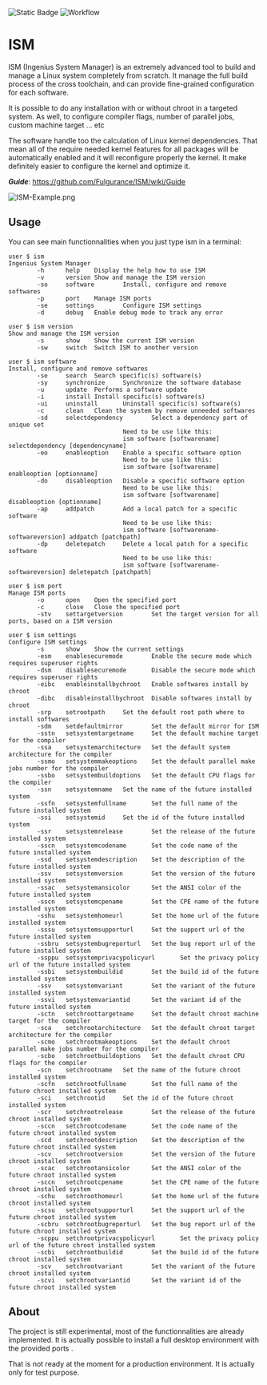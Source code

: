 ![Static Badge](https://img.shields.io/badge/License-GPL_3.0-blue)
![Workflow](https://github.com/fulgurance/ism/actions/workflows/crystal.yml/badge.svg?branch=master?event=push)

# ISM

ISM (Ingenius System Manager) is an extremely advanced tool to build and manage a Linux system completely from scratch.
It manage the full build process of the cross toolchain, and can provide fine-grained configuration for each software.

It is possible to do any installation with or without chroot in a targeted system. As well, to configure compiler flags, number of parallel jobs, custom machine target ... etc

The software handle too the calculation of Linux kernel dependencies. That mean all of the require needed kernel features for all packages will be automatically enabled and it will reconfigure properly the kernel. It make definitely easier to configure the kernel and optimize it.

***Guide***: https://github.com/Fulgurance/ISM/wiki/Guide

![ISM-Example.png](https://www.zupimages.net/up/24/20/2mn6.png)

## Usage

You can see main functionnalities when you just type ism in a terminal:
```
user $ ism
Ingenius System Manager
        -h      help    Display the help how to use ISM
        -v      version Show and manage the ISM version
        -so     software        Install, configure and remove softwares
        -p      port    Manage ISM ports
        -se     settings        Configure ISM settings
        -d      debug   Enable debug mode to track any error
```

```
user $ ism version
Show and manage the ISM version
        -s      show    Show the current ISM version
        -sw     switch  Switch ISM to another version
```

```
user $ ism software
Install, configure and remove softwares
        -se     search  Search specific(s) software(s)
        -sy     synchronize     Synchronize the software database
        -u      update  Performs a software update
        -i      install Install specific(s) software(s)
        -ui     uninstall       Uninstall specific(s) software(s)
        -c      clean   Clean the system by remove unneeded softwares
        -sd     selectdependency        Select a dependency part of unique set
                                Need to be use like this:
                                ism software [softwarename] selectdependency [dependencyname]
        -eo     enableoption    Enable a specific software option
                                Need to be use like this:
                                ism software [softwarename] enableoption [optionname]
        -do     disableoption   Disable a specific software option
                                Need to be use like this:
                                ism software [softwarename] disableoption [optionname]
        -ap     addpatch        Add a local patch for a specific software
                                Need to be use like this:
                                ism software [softwarename-softwareversion] addpatch [patchpath]
        -dp     deletepatch     Delete a local patch for a specific software
                                Need to be use like this:
                                ism software [softwarename-softwareversion] deletepatch [patchpath]
```

```
user $ ism port
Manage ISM ports
        -o      open    Open the specified port
        -c      close   Close the specified port
        -stv    settargetversion        Set the target version for all ports, based on a ISM version
```

```
user $ ism settings
Configure ISM settings
        -s      show    Show the current settings
        -esm    enablesecuremode        Enable the secure mode which requires superuser rights
        -dsm    disablesecuremode       Disable the secure mode which requires superuser rights
        -eibc   enableinstallbychroot   Enable softwares install by chroot
        -dibc   disableinstallbychroot  Disable softwares install by chroot
        -srp    setrootpath     Set the default root path where to install softwares
        -sdm    setdefaultmirror        Set the default mirror for ISM
        -sstn   setsystemtargetname     Set the default machine target for the compiler
        -ssa    setsystemarchitecture   Set the default system architecture for the compiler
        -ssmo   setsystemmakeoptions    Set the default parallel make jobs number for the compiler
        -ssbo   setsystembuildoptions   Set the default CPU flags for the compiler
        -ssn    setsystemname   Set the name of the future installed system
        -ssfn   setsystemfullname       Set the full name of the future installed system
        -ssi    setsystemid     Set the id of the future installed system
        -ssr    setsystemrelease        Set the release of the future installed system
        -sscn   setsystemcodename       Set the code name of the future installed system
        -ssd    setsystemdescription    Set the description of the future installed system
        -ssv    setsystemversion        Set the version of the future installed system
        -ssac   setsystemansicolor      Set the ANSI color of the future installed system
        -sscn   setsystemcpename        Set the CPE name of the future installed system
        -sshu   setsystemhomeurl        Set the home url of the future installed system
        -sssu   setsystemsupporturl     Set the support url of the future installed system
        -ssbru  setsystembugreporturl   Set the bug report url of the future installed system
        -ssppu  setsystemprivacypolicyurl       Set the privacy policy url of the future installed system
        -ssbi   setsystembuildid        Set the build id of the future installed system
        -ssv    setsystemvariant        Set the variant of the future installed system
        -ssvi   setsystemvariantid      Set the variant id of the future installed system
        -sctn   setchroottargetname     Set the default chroot machine target for the compiler
        -sca    setchrootarchitecture   Set the default chroot target architecture for the compiler
        -scmo   setchrootmakeoptions    Set the default chroot parallel make jobs number for the compiler
        -scbo   setchrootbuildoptions   Set the default chroot CPU flags for the compiler
        -scn    setchrootname   Set the name of the future chroot installed system
        -scfn   setchrootfullname       Set the full name of the future chroot installed system
        -sci    setchrootid     Set the id of the future chroot installed system
        -scr    setchrootrelease        Set the release of the future chroot installed system
        -sccn   setchrootcodename       Set the code name of the future chroot installed system
        -scd    setchrootdescription    Set the description of the future chroot installed system
        -scv    setchrootversion        Set the version of the future chroot installed system
        -scac   setchrootansicolor      Set the ANSI color of the future chroot installed system
        -sccn   setchrootcpename        Set the CPE name of the future chroot installed system
        -schu   setchroothomeurl        Set the home url of the future chroot installed system
        -scsu   setchrootsupporturl     Set the support url of the future chroot installed system
        -scbru  setchrootbugreporturl   Set the bug report url of the future chroot installed system
        -scppu  setchrootprivacypolicyurl       Set the privacy policy url of the future chroot installed system
        -scbi   setchrootbuildid        Set the build id of the future chroot installed system
        -scv    setchrootvariant        Set the variant of the future chroot installed system
        -scvi   setchrootvariantid      Set the variant id of the future chroot installed system
```

## About
The project is still experimental, most of the functionnalities are already implemented. It is actually possible to install a full desktop environment with the provided ports .

That is not ready at the moment for a production environment. It is actually only for test purpose.
